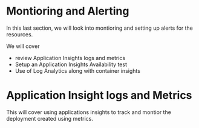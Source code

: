 # Montioring and Alerting #

In this last section, we will look into montioring and setting up alerts for the resources. 

We will cover 

- review Application Insights logs and metrics
- Setup an Application Insights Availability test
- Use of Log Analytics along with container insights

# Application Insight logs and Metrics #

This will cover using applications insights to track and montior the deployment created using metrics. 

